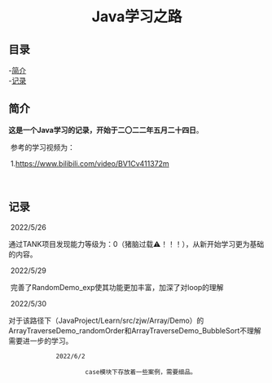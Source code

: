 # <p align="center">Java学习之路</p>  
## 目录  
-[简介](#简介)  
-[记录](#记录)  

## 简介

​		**这是一个Java学习的记录，开始于二〇二二年五月二十四日**。

​		参考的学习视频为：

​			1.https://www.bilibili.com/video/BV1Cv411372m

​			

## 记录

​		2022/5/26

​			通过TANK项目发现能力等级为：0（猪脑过载⚠！！！），从新开始学习更为基础的内容。

​		2022/5/29

​			完善了RandomDemo_exp使其功能更加丰富，加深了对loop的理解

​		2022/5/30

​			对于该路径下（JavaProject/Learn/src/zjw/Array/Demo）的ArrayTraverseDemo_randomOrder和ArrayTraverseDemo_BubbleSort不理解需要进一步的学习。

                 2022/6/2
                        
                         case模块下存放着一些案例，需要细品。
